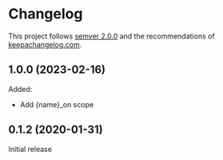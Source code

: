 # Changelog

This project follows [semver 2.0.0](http://semver.org/spec/v2.0.0.html) and the
recommendations of [keepachangelog.com](http://keepachangelog.com/).

## 1.0.0 (2023-02-16)

Added:
- Add {name}_on scope

## 0.1.2 (2020-01-31)

Initial release
